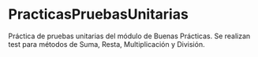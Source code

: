 # PracticasPruebasUnitarias

Práctica de pruebas unitarias del módulo de Buenas Prácticas. Se realizan test para métodos de Suma, Resta, Multiplicación y División.
